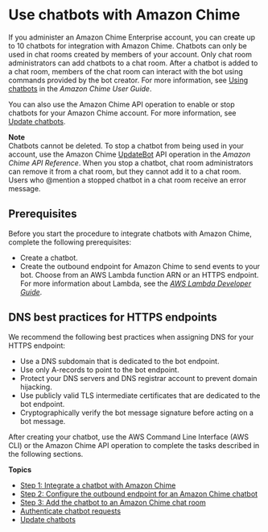# Use chatbots with Amazon Chime<a name="use-bots"></a>

If you administer an Amazon Chime Enterprise account, you can create up to 10 chatbots for integration with Amazon Chime\. Chatbots can only be used in chat rooms created by members of your account\. Only chat room administrators can add chatbots to a chat room\. After a chatbot is added to a chat room, members of the chat room can interact with the bot using commands provided by the bot creator\. For more information, see [Using chatbots](https://docs.aws.amazon.com/chime/latest/ug/chat-bots.html) in the *Amazon Chime User Guide*\.

You can also use the Amazon Chime API operation to enable or stop chatbots for your Amazon Chime account\. For more information, see [Update chatbots](update-bots.md)\.

**Note**  
Chatbots cannot be deleted\. To stop a chatbot from being used in your account, use the Amazon Chime [UpdateBot](https://docs.aws.amazon.com/chime/latest/APIReference/API_UpdateBot.html) API operation in the *Amazon Chime API Reference*\. When you stop a chatbot, chat room administrators can remove it from a chat room, but they cannot add it to a chat room\. Users who @mention a stopped chatbot in a chat room receive an error message\.

## Prerequisites<a name="bots-prereqs"></a>

Before you start the procedure to integrate chatbots with Amazon Chime, complete the following prerequisites:
+ Create a chatbot\.
+ Create the outbound endpoint for Amazon Chime to send events to your bot\. Choose from an AWS Lambda function ARN or an HTTPS endpoint\. For more information about Lambda, see the *[AWS Lambda Developer Guide](https://docs.aws.amazon.com/lambda/latest/dg/)*\.

## DNS best practices for HTTPS endpoints<a name="dns-practices"></a>

We recommend the following best practices when assigning DNS for your HTTPS endpoint:
+ Use a DNS subdomain that is dedicated to the bot endpoint\.
+ Use only A\-records to point to the bot endpoint\.
+ Protect your DNS servers and DNS registrar account to prevent domain hijacking\.
+ Use publicly valid TLS intermediate certificates that are dedicated to the bot endpoint\.
+ Cryptographically verify the bot message signature before acting on a bot message\.

After creating your chatbot, use the AWS Command Line Interface \(AWS CLI\) or the Amazon Chime API operation to complete the tasks described in the following sections\.

**Topics**
+ [Step 1: Integrate a chatbot with Amazon Chime](integrate-bots.md)
+ [Step 2: Configure the outbound endpoint for an Amazon Chime chatbot](config-endpoints.md)
+ [Step 3: Add the chatbot to an Amazon Chime chat room](add-bots.md)
+ [Authenticate chatbot requests](auth-bots.md)
+ [Update chatbots](update-bots.md)